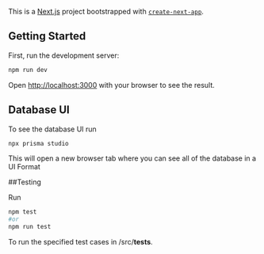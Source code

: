 This is a [Next.js](https://nextjs.org/) project bootstrapped with [`create-next-app`](https://github.com/vercel/next.js/tree/canary/packages/create-next-app).

## Getting Started

First, run the development server:

```bash
npm run dev
```

Open [http://localhost:3000](http://localhost:3000) with your browser to see the result.

## Database UI

To see the database UI run

```bash
npx prisma studio
```

This will open a new browser tab where you can see all of the database in a UI Format

##Testing

Run
```bash
npm test
#or
npm run test
```
To run the specified test cases in /src/__tests__.
